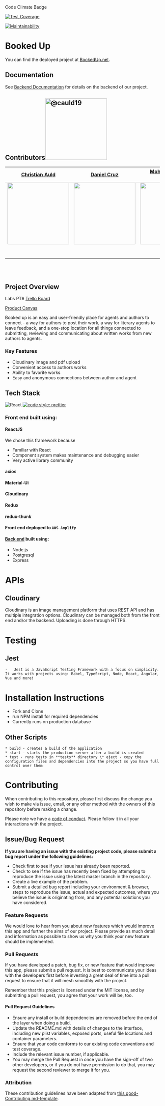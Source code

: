 Code Climate Badge

[![Test Coverage](https://api.codeclimate.com/v1/badges/d1b4843c0a345d18324f/test_coverage)](https://codeclimate.com/github/Lambda-School-Labs/booked-up-fe/test_coverage)

[![Maintainability](https://api.codeclimate.com/v1/badges/a7102654cee73af9a6e2/maintainability)](https://codeclimate.com/github/Lambda-School-Labs/booked-up-fe/maintainability)

# Booked Up

You can find the deployed project at [BookedUp.net](https://bookedup.net).

## Documentation

See [Backend Documentation](https://github.com/Lambda-School-Labs/booked-up-be/blob/master/README.md) for details on the backend of our project.

## Contributors<img class="avatar rounded-2 avatar-user" src="https://avatars1.githubusercontent.com/u/50849710?s=400&amp;u=5b809cdc42daa555eb49b00ace39bbb5bcaa6dd7&amp;v=4" width="200" height="200" alt="@cauld19">

|                                                               [Christian Auld](https://github.com/cauld19)                                                               |                                                            [Daniel Cruz](https://github.com/)                                                             |                                                [Mohammad Shafi Masoumi](https://github.com/)                                                |                                                            [Derek Glynn](https://github.com/wolfwood87)                                                             |                                                          [Nathan Loveless](https://github.com/)                                                           |
| :----------------------------------------------------------------------------------------------------------------------------------------------------------------------: | :-------------------------------------------------------------------------------------------------------------------------------------------------------: | :-----------------------------------------------------------------------------------------------------------------------------------------: | :-----------------------------------------------------------------------------------------------------------------------------------------------------------------: | :-------------------------------------------------------------------------------------------------------------------------------------------------------: |
| [<img src="https://avatars1.githubusercontent.com/u/50849710?s=400&amp;u=5b809cdc42daa555eb49b00ace39bbb5bcaa6dd7&amp;v=4" width = "200" />](https://github.com/cauld19) | [<img src="https://avatars0.githubusercontent.com/u/52811884?s=400&u=926f9ebd56b68e5be070d94be4199b4afa4a9dbe&v=4" width = "200" />](https://github.com/) | [<img src="https://www.dalesjewelers.com/wp-content/uploads/2018/10/placeholder-silhouette-male.png" width = "200" />](https://github.com/) | [<img src="https://avatars3.githubusercontent.com/u/48306976?s=460&u=f8746fdb660c8f2aea575bd6995e48e2a534f477&v=4" width = "200" />](https://github.com/wolfwood87) | [<img src="https://avatars2.githubusercontent.com/u/51862134?s=400&u=8fafe29cd257fef63b7b0f3d1682e6eea17f1bec&v=4" width = "200" />](https://github.com/) |
|                                           [<img src="https://github.com/favicon.ico" width="15"> ](https://github.com/cauld19)                                           |                                 [<img src="https://github.com/favicon.ico" width="15"> ](https://github.com/danielcruz1)                                  |                          [<img src="https://github.com/favicon.ico" width="15"> ](https://github.com/Mister-Corn)                           |                                       [<img src="https://github.com/favicon.ico" width="15"> ](https://github.com/wolfwood87)                                       |                               [<img src="https://github.com/favicon.ico" width="15"> ](https://github.com/nathan-loveless)                                |
|                     [ <img src="https://static.licdn.com/sc/h/al2o9zrvru7aqj8e1x2rzsrca" width="15"> ](https://www.linkedin.com/in/christian-auld/)                      |                [ <img src="https://static.licdn.com/sc/h/al2o9zrvru7aqj8e1x2rzsrca" width="15"> ](https://www.linkedin.com/in/danielpcruz)                |                [ <img src="https://static.licdn.com/sc/h/al2o9zrvru7aqj8e1x2rzsrca" width="15"> ](https://www.linkedin.com/)                |                     [ <img src="https://static.licdn.com/sc/h/al2o9zrvru7aqj8e1x2rzsrca" width="15"> ](https://www.linkedin.com/in/derek-glynn)                     |              [ <img src="https://static.licdn.com/sc/h/al2o9zrvru7aqj8e1x2rzsrca" width="15"> ](https://www.linkedin.com/in/nathanloveless/)              |

<br>
<br>

## Project Overview

Labs PT9 [Trello Board](https://trello.com/b/wIkEvDjX/labspt9-booked-up)

[Product Canvas](https://www.notion.so/Vision-Problem-Objectives-fe806f460861498d92169d4a28a8cbe6)

Booked up is an easy and user-friendly place for agents and authors to connect - a way for authors to post their work, a way for literary agents to leave feedback, and a one-stop location for all things connected to submitting, reviewing and communicating about written works from new authors to agents.

### Key Features

- Cloudinary image and pdf upload
- Convenient access to authors works
- Ability to favorite works
- Easy and anonymous connections between author and agent

## Tech Stack

![React](https://img.shields.io/badge/react-v16.7.0--alpha.2-blue.svg)
[![code style: prettier](https://img.shields.io/badge/code_style-prettier-ff69b4.svg?style=flat-square)](https://github.com/prettier/prettier)

### Front end built using:

#### ReactJS

We chose this framework because

- Familiar with React
- Component system makes maintenance and debugging easier
- Very active library community

#### axios

#### Material-Ui

#### Cloudinary

#### Redux

#### redux-thunk

#### Front end deployed to `AWS Amplify`

#### [Back end](https://github.com/Lambda-School-Labs/booked-up-be) built using:

- Node.js
- Postgresql
- Express

# APIs

## Cloudinary

Cloudinary is an image management platform that uses REST API and has multiple integration options. Cloudinary can be managed both from the front end and/or the backend. Uploading is done through HTTPS.

# Testing

## Jest

    -   Jest is a JavaScript Testing Framework with a focus on simplicity. It works with projects using: Babel, TypeScript, Node, React, Angular, Vue and more!

# Installation Instructions

- Fork and Clone
- run NPM install for required dependencies
- Currently runs on production database

## Other Scripts

    * build - creates a build of the application
    * start - starts the production server after a build is created
    * test - runs tests in **tests** directory \* eject - copy the configuration files and dependencies into the project so you have full control over them

# Contributing

When contributing to this repository, please first discuss the change you wish to make via issue, email, or any other method with the owners of this repository before making a change.

Please note we have a [code of conduct](./CODE_OF_CONDUCT.md). Please follow it in all your interactions with the project.

## Issue/Bug Request

**If you are having an issue with the existing project code, please submit a bug report under the following guidelines:**

- Check first to see if your issue has already been reported.
- Check to see if the issue has recently been fixed by attempting to reproduce the issue using the latest master branch in the repository.
- Create a live example of the problem.
- Submit a detailed bug report including your environment & browser, steps to reproduce the issue, actual and expected outcomes, where you believe the issue is originating from, and any potential solutions you have considered.

### Feature Requests

We would love to hear from you about new features which would improve this app and further the aims of our project. Please provide as much detail and information as possible to show us why you think your new feature should be implemented.

### Pull Requests

If you have developed a patch, bug fix, or new feature that would improve this app, please submit a pull request. It is best to communicate your ideas with the developers first before investing a great deal of time into a pull request to ensure that it will mesh smoothly with the project.

Remember that this project is licensed under the MIT license, and by submitting a pull request, you agree that your work will be, too.

#### Pull Request Guidelines

- Ensure any install or build dependencies are removed before the end of the layer when doing a build.
- Update the README.md with details of changes to the interface, including new plist variables, exposed ports, useful file locations and container parameters.
- Ensure that your code conforms to our existing code conventions and test coverage.
- Include the relevant issue number, if applicable.
- You may merge the Pull Request in once you have the sign-off of two other developers, or if you do not have permission to do that, you may request the second reviewer to merge it for you.

### Attribution

These contribution guidelines have been adapted from [this good-Contributing.md-template](https://gist.github.com/PurpleBooth/b24679402957c63ec426).
